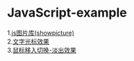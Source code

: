 JavaScript-example<br>
=====
1.<a href="https://iampork.github.io/JavaScript-example/showPicture/showpic.html">js图片库(showpicture)</a><br/>
2.<a href="https://iampork.github.io/JavaScript-example/文字打印光标闪闪/index.html">文字光标效果</a><br/>
3.<a href="https://iampork.github.io/JavaScript-example/鼠标移入切换-淡出效果/index.html">鼠标移入切换-淡出效果</a><br/>
